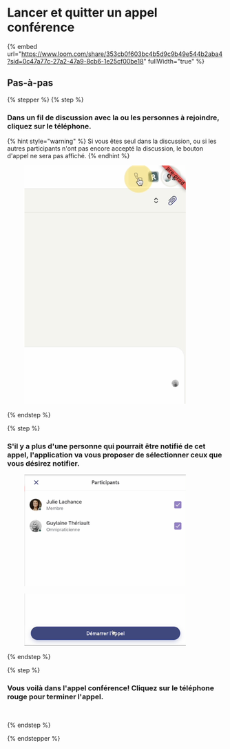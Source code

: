 # Lancer et quitter un appel conférence

{% embed url="https://www.loom.com/share/353cb0f603bc4b5d9c9b49e544b2aba4?sid=0c47a77c-27a2-47a9-8cb6-1e25cf00be18" fullWidth="true" %}

## Pas-à-pas

{% stepper %}
{% step %}
### Dans un fil de discussion avec la ou les personnes à rejoindre, cliquez sur le téléphone.

{% hint style="warning" %}
Si vous êtes seul dans la discussion, ou si les autres participants n'ont pas encore accepté la discussion, le bouton d'appel ne sera pas affiché.
{% endhint %}

<div align="left"><figure><img src="../../.gitbook/assets/Cliquer sur licône du téléphone- Étape 1.png" alt="" width="375"><figcaption></figcaption></figure></div>

{% endstep %}

{% step %}
### S'il y a plus d'une personne qui pourrait être notifié de cet appel, l'application va vous proposer de sélectionner ceux que vous désirez notifier.

<div align="left"><figure><img src="../../.gitbook/assets/Sélectionner les participants et démarrer lappel - Étape 2.png" alt="" width="375"><figcaption></figcaption></figure></div>
<div align="left"><figure><img src="../../.gitbook/assets/Sélectionner les participants et démarrer lappel - Étape 3.png" alt="" width="375"><figcaption></figcaption></figure></div>

{% endstep %}

{% step %}
### Vous voilà dans l'appel conférence! Cliquez sur le téléphone rouge pour terminer l'appel.

<div align="left"><figure><img src="../../.gitbook/assets/Cliquer sur licône de porter rouge pour quitter lappel.png" alt="" width="375"><figcaption></figcaption></figure></div>

{% endstep %}

{% endstepper %}
